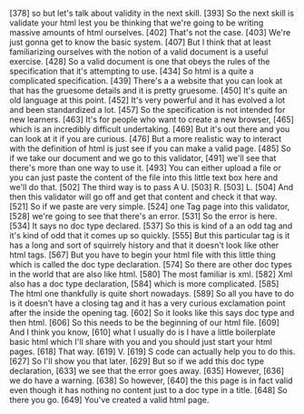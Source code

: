 
[378] so but let's talk about validity in the next skill.
[393] So the next skill is validate your html lest you be thinking that we're going to be writing massive amounts of html ourselves.
[402] That's not the case.
[403] We're just gonna get to know the basic system.
[407] But I think that at least familiarizing ourselves with the notion of a valid document is a useful exercise.
[428] So a valid document is one that obeys the rules of the specification that it's attempting to use.
[434] So html is a quite a complicated specification.
[439] There's a a website that you can look at that has the gruesome details and it is pretty gruesome.
[450] It's quite an old language at this point.
[452] It's very powerful and it has evolved a lot and been standardized a lot.
[457] So the specification is not intended for new learners.
[463] It's for people who want to create a new browser,
[465] which is an incredibly difficult undertaking.
[469] But it's out there and you can look at it if you are curious.
[476] But a more realistic way to interact with the definition of html is just see if you can make a valid page.
[485] So if we take our document and we go to this validator,
[491] we'll see that there's more than one way to use it.
[493] You can either upload a file or you can just paste the content of the file into this little text box here and we'll do that.
[502] The third way is to pass A U.
[503] R.
[503] L.
[504] And then this validator will go off and get that content and check it that way.
[521] So if we paste are very simple.
[524] one Tag page into this validator,
[528] we're going to see that there's an error.
[531] So the error is here.
[534] It says no doc type declared.
[537] So this is kind of a an odd tag and it's kind of odd that it comes up so quickly.
[555] But this particular tag is it has a long and sort of squirrely history and that it doesn't look like other html tags.
[567] But you have to begin your html file with this little thing which is called the doc type declaration.
[574] So there are other doc types in the world that are also like html.
[580] The most familiar is xml.
[582] Xml also has a doc type declaration,
[584] which is more complicated.
[585] The html one thankfully is quite short nowadays.
[589] So all you have to do is it doesn't have a closing tag and it has a very curious exclamation point after the inside the opening tag.
[602] So it looks like this says doc type and then html.
[606] So this needs to be the beginning of our html file.
[609] And I think you know,
[610] what I usually do is I have a little boilerplate basic html which I'll share with you and you should just start your html pages.
[618] That way.
[619] V.
[619] S code can actually help you to do this.
[627] So I'll show you that later.
[629] But so if we add this doc type declaration,
[633] we see that the error goes away.
[635] However,
[636] we do have a warning.
[638] So however,
[640] the this page is in fact valid even though it has nothing no content just to a doc type in a title.
[648] So there you go.
[649] You've created a valid html page.

